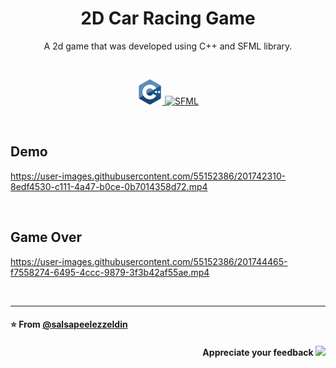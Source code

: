 <h1 align="center">2D Car Racing Game</h1> 
  <p align="center"> 
    A 2d game that was developed using C++ and SFML library.
  </p>
  <br> 
<p align="center"> 
  <a href="https://www.w3schools.com/cpp/" target="_blank" rel="noreferrer"> 
      <img src="https://github.com/abrahamcalf/languages.abranhe.com/blob/master/languages/cpp.png" alt="cplusplus" width="40" height="40"/> 
  </a> 

  <a href="https://www.w3schools.com/cpp/" target="_blank" rel="noreferrer"> 
      <img src="https://seeklogo.com/images/S/sfml-logo-07385EC93E-seeklogo.com.png" alt="SFML" height="40"/> 
  </a> 

</p>


<br>

## Demo

https://user-images.githubusercontent.com/55152386/201742310-8edf4530-c111-4a47-b0ce-0b7014358d72.mp4

<br>

## Game Over


https://user-images.githubusercontent.com/55152386/201744465-f7558274-6495-4ccc-9879-3f3b42af55ae.mp4


<br>

---

#### ⭐️ From [@salsapeelezzeldin](https://github.com/salsapeelezzeldin)
<h4 align="right">Appreciate your feedback <img src="https://media.giphy.com/media/26FPJGjhefSJuaRhu/giphy.gif" width="60px"></h4>
